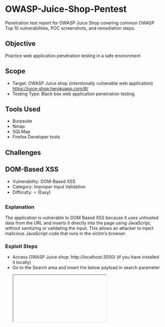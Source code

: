 # OWASP-Juice-Shop-Pentest
Penetration test report for OWASP Juice Shop covering common OWASP Top 10 vulnerabilities, POC screenshots, and remediation steps.

## Objective
Practice web application penetration testing in a safe environment

## Scope
- Target: OWASP Juice shop (intentionally vulnerable web application)
https://juice-shop.herokuapp.com/#/
- Testing Type: Black box web application penetration testing
  
## Tools Used
- Burpsuite
- Nmap
- SQLMap
- Firefox Developer tools

## Challenges

## DOM-Based XSS
- Vulnerability: DOM-Based XSS
- Category: Improper Input Validation
- Difficulty: ⭐ (Easy)

### Explanation
The application is vulnerable to DOM Based XSS because it uses untrusted data from the URL and inserts it directly into the page using JavaScript, without sanitizing or validating the input.
This allows an attacker to inject malicious JavaScript code that runs in the victim’s browser.
###  Exploit Steps
- Access OWASP Juice shop: http://localhost:3000/ (if you have installed it locally)
- Go to the Search area and insert the below payload in search parameter
  <pre><iframe src="javascript:alert(`xss`)"></pre>
- After Inserting this payload as we press Enter our challenge gets completed and a alert box comes on screen with xss written on it.
### POC

<img width="980" height="394" alt="DOM-based XSS" src="https://github.com/user-attachments/assets/211bc256-fd5f-4fcf-baaf-93b2d1f76b0b" />

### Remediations
- Avoid using these when inserting untrusted input into the DOM:
`innerHTML, outerHTML, document.write, eval, setTimeout()` / `setInterval()` with strings, `Element.setAttribute()` with dynamic values like `src`, `href`, etc
Use safer alternatives: Use textContent or innerText to insert plain text safely
- Validate the input: Only allow expected input (like letters, numbers, etc.). Block special characters if not needed.
- Encode data before inserting it: Convert <, >, ', " to safe characters so they don’t run as code.
- Use a Content Security Policy (CSP)

## Missing Encoding
- Vulnerability: Missing URL Encoding
- Category: Improper Input Validation
- Difficulty: ⭐ (Easy)

### Goal
Retrieve and view the photo of Bjoern's cat in "melee combat-mode" on the Photo Wall page.
### What is the vulnerability?
The app fails to properly encode special characters in image file names (like # or emoji). As a result:
The browser misinterprets part of the filename.
The image fails to load.
This is an example of "Missing Encoding" — where user input (like filenames or URLs) is not correctly encoded before use.
### Exploit Steps
- Go to the Photo Wall page.
- You’ll notice that one image is broken (it doesn’t load).
- Open DevTools (F12) → Go to the Network or Elements tab.
- Inspect the image tag (src="assets/public/images/uploads/ᓚᘏᗢ-#zatschi-#whoneedsfourlegs-1572600969477.jpg") of the broken image.
- The file name contains special characters, like #
- URLs cannot contain raw # characters, as # is used to indicate a fragment identifier in URLs.
- Use a URL encoder tool (https://meyerweb.com/eric/tools/dencoder/) to encode special characters.
- '#' become %23
- Replace the image tag manually with the encoded version (src="assets/public/images/uploads/ᓚᘏᗢ-%23zatschi-%23whoneedsfourlegs-1572600969477.jpg")
- Press Enter or paste it into the browser.
- The cat photo now loads successfully.
### POC
<img width="810" height="212" alt="missing encoding 2" src="https://github.com/user-attachments/assets/8587ae7b-6183-445a-af52-cfdc47c81f13" />


<img width="802" height="172" alt="missing encoding3" src="https://github.com/user-attachments/assets/123e86fe-96a3-4c6c-b710-9cc03893bb18" />


<img width="955" height="82" alt="missing encoding solved" src="https://github.com/user-attachments/assets/aa840e1f-9808-4ca2-a3bc-d5f8040b2bfc" />

### Root Cause
- The image URL was not encoded properly, so the browser couldn’t interpret the file path.
- This is a classic case of improper input handling: not encoding special characters before using them in URLs or file paths.
### Remediations
- Always encode special characters (#, &, ?, emoji, etc.) in URLs 
- Use `encodeURIComponent()` in JavaScript.

## Challenge Name: Exposed Metrics
- Category: Sensitive Data Exposure
- Difficulty: ⭐ (Easy)
### Goal
Find the endpoint (URL) that exposes internal usage metrics to monitoring tools.
### Usage Metrics
- Metrics are data points about how the system is running and how it’s performing.
- Examples: CPU usage, number of users, page load times, error rates.
- These are usually collected by tools like Prometheus to monitor app health.
- They help developers, system admins, and cybersecurity teams monitor the health, performance, and behavior of the system.
### Prometheus
- Prometheus is an open-source monitoring system
- It collects metrics from apps via a URL endpoint (usually /metrics).
### Solution Steps
- Read the Hint: The hint tells you the monitoring system is Prometheus
- Check Prometheus Documentation: The docs show the default metrics endpoint is, /metrics
- Try That in Juice Shop: If your Juice Shop is running at
<pre>http://localhost:3000</pre>
- Then go to
<pre>http://localhost:3000/metrics</pre>
- That page will show internal app metrics — and boom! The challenge is solved.

### POCs

<img width="728" height="298" alt="exposed metrics" src="https://github.com/user-attachments/assets/aed97dc8-3ee8-4180-a449-483c8d1a2fc8" />

### Remediations
- Change default, easy-to-guess URL (/metrics) to a custom path (e.g., /hidden-stats-XY12)
- Add authentication: Require login, token, or API key to access /metrics
- Restrict access to /metrics: Only allow trusted IP addresses or internal users to see the endpoint
- Disable metrics in production: If metrics aren't needed in production, turn them off completely

## Outdated Whitelist
- Category: Unvalidated Redirects (also called Open Redirects)
- Difficulty: ⭐ (Easy)
### Goal
Find a redirect link in the Juice Shop app that points to an old cryptocurrency address that’s no longer being promoted.
### Solution Steps:
- Open Developer Tools
- Find the Main JavaScript File from debugger tab (```main.js```,```main-es2018.js```)
- Use Pretty Print
      Minified files are hard to read — everything is on one long line.
      So, Click the {} icon at the bottom of the code window in the developer tools.
      This is called “Pretty Print”.
      It reformats the file so the code is nicely indented and readable.
      Alternatively, you can copy the code and paste it into an online JavaScript beautifier like: https://beautifier.io/
- Search the Beautified JavaScript: Use the search feature (usually Ctrl + F or Cmd + F) and look for keywords like, redirect, bitcoin, blockchain, address, wallet
- I found the url When I search blockchain, url: './redirect?to=https://blockchain.info/address/1AbKfgvw9psQ41NbLi8kufDQTezwG8DRZm'
- Test the Link in the Browser, http://localhost:3000/redirect?to=https://blockchain.info/address/IAbKfgvw9psQ41NbLi8kufDQTezwG8DRZm

### POC

<img width="1004" height="284" alt="Outdated-Whitelist" src="https://github.com/user-attachments/assets/26b05a4d-8847-4842-9781-4a268c9d5327" />

<img width="1004" height="348" alt="Outdated-Whitelist2" src="https://github.com/user-attachments/assets/9622742e-8896-42e7-8dae-dbcb743ee25f" />


### Remediations
- Use a Whitelist of Allowed URLs: Only allow redirects to trusted, pre-approved domains. Example: allow only your own domain or known internal links.
- Block All External Redirects: If not absolutely necessary, do not allow redirection to external URLs at all.
- Validate the to= Parameter Carefully: Ensure the to value is a safe, expected format, not just any URL the user provides.
- Do Not Rely on Client-Side Redirects Only: Check and enforce redirect validation on the server side, not just in JavaScript.
- Use Relative Paths Instead of Full URLs: Instead of allowing full URLs like https://example.com, only allow internal paths like /dashboard.












## 1.SQL Injection Login Bypass
### Explanation
The application is vulnerable to SQL Injection (OWASP Top 10: A03 - Injection). User input is inserted directly into an SQL query without proper validation or escaping. This allows an attacker to modify the query logic by injecting SQL code. In this case, using ' OR 1=1; in the username field makes the condition always true, causing the database to return the first user (usually the administrator), allowing unauthorized login regardless of the password entered.

### Exploit Steps
- Navigate to the login page of juice shop, https://juice-shop.herokuapp.com/#/login
  I tested the login form with the following credentials:
  **Username**: admin'or1=1;
  **Password**: enter any random values
I was successfully logged in as the **admin user** (admin@juice-sh.op), without needing to know the emai and password.
This is a classic **SQL Injection** vulnerability. The injected input modified the SQL query behind the login form to:

### POC
<img width="1004" height="407" alt="SQLI" src="https://github.com/user-attachments/assets/299095fa-a1ef-49a0-8088-c1c4833b3802" />

<img width="1004" height="396" alt="SQLI2" src="https://github.com/user-attachments/assets/cf76954a-8d1d-4236-9310-d59b3c0c5320" />

### Security Impact

- Full admin access without authentication
- Bypass of authorization controls
- High risk if in production: could lead to full data exposure or manipulation
### OWASP Mapping
- A01:2021 – Broken Access Control
- A03:2021 – Injection
### Remediations
- Use parameterized queries
- Use an ORM or query builder: Tools like Sequelize, Hibernate, or Entity Framework automatically protect against SQL injection.
- Validate all user input
- Don’t show detailed error messages
## 1. Accessing Hidden Files via robots.txt and Null Byte Injection in Juice Shop
### Explanation
robots.txt Discovery
While exploring the application, accessed the /robots.txt file: https://juice-shop.herokuapp.com/robots.txt
and saw:
<pre>User-agent: *
Disallow: /ftp</pre>
This told us that the /ftp directory is intentionally hidden from web crawlers.
#### Exploring /ftp
Since /ftp was disallowed, it hinted that there might be something interesting there.
<pre>https://juice-shop.herokuapp.com/ftp</pre>
showed a list of files, including acquisitions.md,eastere.gg,announcement_encrypted.md, legal.md, etc
#### Access restriction on eastere.gg
Attempting to access the file directly:
<pre>https://juice-shop.herokuapp.com/ftp/eastere.gg</pre>
resulted in a 403 Forbidden error with the message:
<pre>Only .md and .pdf files are allowed!</pre>
The application had a security filter restricting access to files by extension, allowing only .md and .pdf files.
#### Bypassing with Null Byte Injection
Using Null Byte Injection — a technique where a special %00 (null byte) character is inserted in the filename, allows bypassing the file extension check.
We accessed:
<pre>https://juice-shop.herokuapp.com/ftp/eastere.gg%2500.md</pre>
where %2500 is the URL-encoded form of %00 (null byte).
This tricks the filter into thinking the filename ends with .md, passing the check, but the system reads it as eastere.gg.

Congratulations, you found the easter egg!
The real easter egg can be found here:
L2d1ci9xcmlmL25lci9mYi9zaGFhbC9ndXJsL3V2cS9uYS9ybmZncmUvcnR0L2p2Z3V2YS9ndXIvcm5mZ3JlL3J0dA==

This base64 string can be decoded to get the next path in the Easter egg hunt.



 ## Connect with Me
 - LinkedIn: https://www.linkedin.com/in/bahjath-nisa-023730265
 - Medium Blog: https://www.medium.com/@nisabahjath

  
